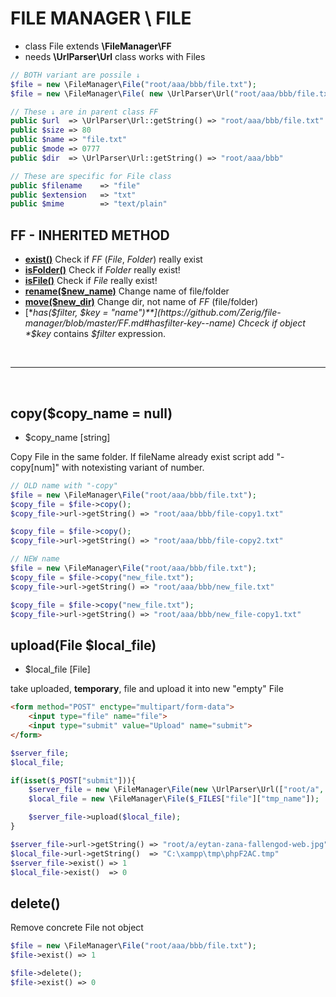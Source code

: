 # FILE MANAGER \ FILE
- class File extends **\FileManager\FF**
- needs **\UrlParser\Url** class
works with Files


```php
// BOTH variant are possile ↓
$file = new \FileManager\File("root/aaa/bbb/file.txt");
$file = new \FileManager\File( new \UrlParser\Url("root/aaa/bbb/file.txt") );

// These ↓ are in parent class FF
public $url  => \UrlParser\Url::getString() => "root/aaa/bbb/file.txt"
public $size => 80
public $name => "file.txt"
public $mode => 0777
public $dir  => \UrlParser\Url::getString() => "root/aaa/bbb"

// These are specific for File class
public $filename	=> "file"
public $extension	=> "txt"
public $mime		=> "text/plain"

```

## FF - INHERITED METHOD
- [**exist()**](https://github.com/Zerig/file-manager/blob/master/FF.md#exist) Check if *FF* (*File*, *Folder*) really exist
- [**isFolder()**](https://github.com/Zerig/file-manager/blob/master/FF.md#isfolder) Check if *Folder* really exist!
- [**isFile()**](https://github.com/Zerig/file-manager/blob/master/FF.md#isfile) Check if *File* really exist!
- [**rename($new_name)**](https://github.com/Zerig/file-manager/blob/master/FF.md#renamenew_name) Change name of file/folder
- [**move($new_dir)**](https://github.com/Zerig/file-manager/blob/master/FF.md#movenew_dir) Change dir, not name of *FF* (file/folder)
- [**has($filter, $key = "name")**](https://github.com/Zerig/file-manager/blob/master/FF.md#hasfilter-key--name) Chceck if object *$key* contains *$filter* expression.




<br>
<hr>
<br>


## copy($copy_name = null)
- $copy_name [string]

Copy File in the same folder. If fileName already exist script add "-copy[num]" with notexisting variant of number.
```php
// OLD name with "-copy"
$file = new \FileManager\File("root/aaa/bbb/file.txt");
$copy_file = $file->copy();
$copy_file->url->getString() => "root/aaa/bbb/file-copy1.txt"

$copy_file = $file->copy();
$copy_file->url->getString() => "root/aaa/bbb/file-copy2.txt"

// NEW name
$file = new \FileManager\File("root/aaa/bbb/file.txt");
$copy_file = $file->copy("new_file.txt");
$copy_file->url->getString() => "root/aaa/bbb/new_file.txt"

$copy_file = $file->copy("new_file.txt");
$copy_file->url->getString() => "root/aaa/bbb/new_file-copy1.txt"
```

## upload(File $local_file)
- $local_file [File]

take uploaded, **temporary**, file and upload it into new "empty" File
```html
<form method="POST" enctype="multipart/form-data">
	<input type="file" name="file">
	<input type="submit" value="Upload" name="submit">
</form>
```
```php
$server_file;
$local_file;

if(isset($_POST["submit"])){
	$server_file = new \FileManager\File(new \UrlParser\Url(["root/a", $_FILES["file"]["name"]]));
	$local_file = new \FileManager\File($_FILES["file"]["tmp_name"]);

	$server_file->upload($local_file);
}

$server_file->url->getString() => "root/a/eytan-zana-fallengod-web.jpg"
$local_file->url->getString()  => "C:\xampp\tmp\phpF2AC.tmp"
$server_file->exist() => 1
$local_file->exist()  => 0


```


## delete()
Remove concrete File not object

```php
$file = new \FileManager\File("root/aaa/bbb/file.txt");
$file->exist() => 1

$file->delete();
$file->exist() => 0
```
